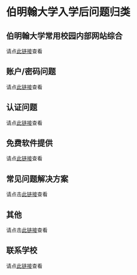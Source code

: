 # 伯明翰大学入学后问题归类


## 伯明翰大学常用校园内部网站综合

请点[此链接](./commonly-used-internal-websites/)查看

## 账户/密码问题

请点[此链接](./password/)查看

## 认证问题

请点[此链接](./authentication/)查看

## 免费软件提供

请点[此链接](./software/)查看

## 常见问题解决方案

请点击[此链接](./solutions/)查看

## 其他

请点击[此链接](./others/)查看

## 联系学校

请点[此链接](../pre-admissions/contacts/)查看